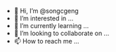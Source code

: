 - 👋 Hi, I’m @songcgeng
- 👀 I’m interested in ...
- 🌱 I’m currently learning ...
- 💞️ I’m looking to collaborate on ...
- 📫 How to reach me ...

<!---
songcgeng/songcgeng is a ✨ special ✨ repository because its `README.md` (this file) appears on your GitHub profile.
You can click the Preview link to take a look at your changes.
--->
